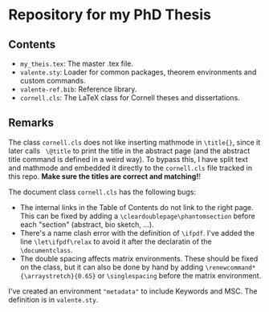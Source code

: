 # Repository for my PhD Thesis

## Contents

- `my_theis.tex`: The master .tex file.
- `valente.sty`: Loader for common packages, theorem environments and custom commands.
- `valente-ref.bib`: Reference library.
- `cornell.cls`: The LaTeX class for Cornell theses and dissertations.

## Remarks

The class `cornell.cls` does not like inserting mathmode in `\title{}`, since it later calls ` \@title` to print the title in the abstract page (and the abstract title command is defined in a weird way). To bypass this, I have split text and mathmode and embedded it directly to the `cornell.cls` file tracked in this repo. **Make sure the titles are correct and matching!**!

The document class `cornell.cls` has the following bugs:

- The internal links in the Table of Contents do not link to the right page. This can be fixed by adding a `\cleardoublepage\phantomsection` before each "section" (abstract, bio sketch, ...).
- There's a name clash error with the definition of `\ifpdf`. I've added the line `\let\ifpdf\relax` to avoid it after the declaratin of the `\documentclass`.
- The double spacing affects matrix environments. These should be fixed on the class, but it can also be done by hand by adding `\renewcommand*{\arraystretch}{0.65}` or `\singlespacing` before the matrix environment.

I've created an environment `"metadata"` to include Keywords and MSC. The definition is in `valente.sty`. 
